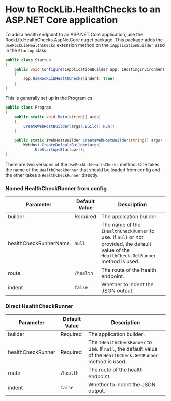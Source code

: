 # How to RockLib.HealthChecks to an ASP.NET Core application

To add a health endpoint to an ASP.NET Core application, use the RockLib.HealthChecks.AspNetCore nuget package. This package adds the `UseRockLibHealthChecks` extension method on the `IApplicationBuilder` used in the `Startup` class.

```c#
public class Startup
{
    public void Configure(IApplicationBuilder app, IHostingEnvironment env)
    {
        app.UseRockLibHealthChecks(indent: true);
    }
}
```

This is generally set up in the Program.cs.

```c#
public class Program
{
    public static void Main(string[] args)
    {
        CreateWebHostBuilder(args).Build().Run();
    }

    public static IWebHostBuilder CreateWebHostBuilder(string[] args) =>
        WebHost.CreateDefaultBuilder(args)
            .UseStartup<Startup>();
}
```

There are two versions of the `UseRockLibHealthChecks` method. One takes the name of the `HealthCheckRunner` that should be loaded from config and the other takes a `HealthCheckRunner` directly.

### Named HealthCheckRunner from config

Parameter              | Default Value      | Description
---------------------- | ------------------ | -----------
builder                | Required           | The application builder.
healthCheckRunnerName  | `null`             | The name of the `IHealthCheckRunner` to use. If `null` or not provided, the default value of the `HealthCheck.GetRunner` method is used.
route                  | `/health`          | The route of the health endpoint.
indent                 | `false`            | Whether to indent the JSON output.


### Direct HealthCheckRunner

Parameter              | Default Value      | Description
---------------------- | ------------------ | -----------
builder                | Required           | The application builder.
healthCheckRunner      | Required           | The `IHealthCheckRunner` to use. If `null`, the default value of the `HealthCheck.GetRunner` method is used.
route                  | `/health`          | The route of the health endpoint.
indent                 | `false`            | Whether to indent the JSON output.